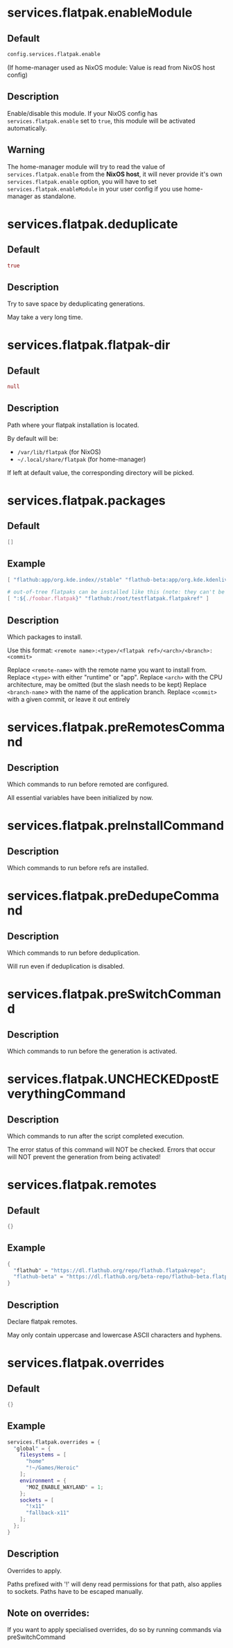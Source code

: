 # services.flatpak.**enableModule**
## Default
```nix
config.services.flatpak.enable
```
(If home-manager used as NixOS module: Value is read from NixOS host config)
## Description
Enable/disable this module.
If your NixOS config has `services.flatpak.enable` set to `true`, this module will be activated automatically.

## Warning
The home-manager module will try to read the value of `services.flatpak.enable` from the **NixOS host**, it will never provide it's own `services.flatpak.enable` option, you will have to set `services.flatpak.enableModule` in your user config if you use home-manager as standalone.

# services.flatpak.**deduplicate**
## Default
```nix
true
```
## Description
Try to save space by deduplicating generations.

May take a very long time.

# services.flatpak.**flatpak-dir**
## Default
```nix
null
```
## Description
Path where your flatpak installation is located.

By default will be:
- `/var/lib/flatpak` (for NixOS)
- `~/.local/share/flatpak` (for home-manager)

If left at default value, the corresponding directory will be picked.

# services.flatpak.**packages**
## Default
```nix
[]
```
## Example
```nix
[ "flathub:app/org.kde.index//stable" "flathub-beta:app/org.kde.kdenlive/x86_64/stable" ]

# out-of-tree flatpaks can be installed like this (note: they can't be a URL because flatpak doesn't like that)
[ ":${./foobar.flatpak}" "flathub:/root/testflatpak.flatpakref" ]
```
## Description
Which packages to install.

Use this format: `<remote name>:<type>/<flatpak ref>/<arch>/<branch>:<commit>`

Replace `<remote-name>` with the remote name you want to install from.
Replace `<type>` with either "runtime" or "app".
Replace `<arch>` with the CPU architecture, may be omitted (but the slash needs to be kept)
Replace `<branch-name`> with the name of the application branch.
Replace `<commit>` with a given commit, or leave it out entirely

# services.flatpak.**preRemotesCommand**
## Description
Which commands to run before remoted are configured.

All essential variables have been initialized by now.

# services.flatpak.**preInstallCommand**
## Description
Which commands to run before refs are installed.

# services.flatpak.**preDedupeCommand**
## Description
Which commands to run before deduplication.

Will run even if deduplication is disabled.

# services.flatpak.**preSwitchCommand**
## Description
Which commands to run before the generation is activated.

# services.flatpak.**UNCHECKEDpostEverythingCommand**
## Description
Which commands to run after the script completed execution.

The error status of this command will NOT be checked. Errors that occur will NOT prevent the generation from being activated!

# services.flatpak.**remotes**
## Default
```nix
{}
```
## Example
```nix
{
  "flathub" = "https://dl.flathub.org/repo/flathub.flatpakrepo";
  "flathub-beta" = "https://dl.flathub.org/beta-repo/flathub-beta.flatpakrepo";
}
```
## Description
Declare flatpak remotes.

May only contain uppercase and lowercase ASCII characters and hyphens.

# services.flatpak.**overrides**

## Default
```nix
{}
```

## Example
```nix
services.flatpak.overrides = {
  "global" = {
    filesystems = [
      "home"
      "!~/Games/Heroic"
    ];
    environment = {
      "MOZ_ENABLE_WAYLAND" = 1;
    };
    sockets = [
      "!x11"
      "fallback-x11"
    ];
  };
}
```

## Description
Overrides to apply.

Paths prefixed with '!' will deny read permissions for that path, also applies to sockets.
Paths have to be escaped manually.

## Note on overrides:

If you want to apply specialised overrides, do so by running commands via preSwitchCommand